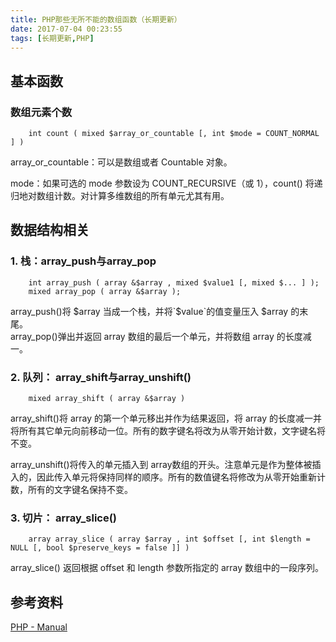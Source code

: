 ```yaml
---
title: PHP那些无所不能的数组函数（长期更新）
date: 2017-07-04 00:23:55
tags: [长期更新,PHP]
---
```



## 基本函数

### 数组元素个数

```
	int count ( mixed $array_or_countable [, int $mode = COUNT_NORMAL ] )
```

<!-- more -->  
array_or_countable：可以是数组或者 Countable 对象。

mode：如果可选的 mode 参数设为 COUNT_RECURSIVE（或 1），count() 将递归地对数组计数。对计算多维数组的所有单元尤其有用。

## 数据结构相关

### 1. 栈：array_push与array_pop  


```
	int array_push ( array &$array , mixed $value1 [, mixed $... ] );    
	mixed array_pop ( array &$array );
```


array_push()将 $array 当成一个栈，并将`$value`的值变量压入 $array 的末尾。  
array_pop()弹出并返回 array 数组的最后一个单元，并将数组 array 的长度减一。


### 2. 队列： array_shift与array_unshift()
 
```
	mixed array_shift ( array &$array )
```

array_shift()将 array 的第一个单元移出并作为结果返回，将 array 的长度减一并将所有其它单元向前移动一位。所有的数字键名将改为从零开始计数，文字键名将不变。

array_unshift()将传入的单元插入到 array数组的开头。注意单元是作为整体被插入的，因此传入单元将保持同样的顺序。所有的数值键名将修改为从零开始重新计数，所有的文字键名保持不变。

### 3. 切片： array_slice()  

```
	array array_slice ( array $array , int $offset [, int $length = NULL [, bool $preserve_keys = false ]] )  
```  

array_slice() 返回根据 offset 和 length 参数所指定的 array 数组中的一段序列。  

## 参考资料
[PHP - Manual](http://www.php.net/manual/zh/ "PHP - Manual")